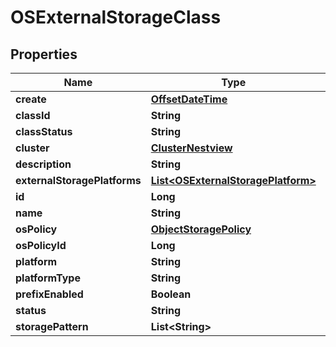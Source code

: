 # OSExternalStorageClass

## Properties
Name | Type | Description | Notes
------------ | ------------- | ------------- | -------------
**create** | [**OffsetDateTime**](OffsetDateTime.md) |  |  [optional]
**classId** | **String** |  |  [optional]
**classStatus** | **String** |  |  [optional]
**cluster** | [**ClusterNestview**](ClusterNestview.md) |  |  [optional]
**description** | **String** |  |  [optional]
**externalStoragePlatforms** | [**List&lt;OSExternalStoragePlatform&gt;**](OSExternalStoragePlatform.md) |  |  [optional]
**id** | **Long** |  |  [optional]
**name** | **String** |  |  [optional]
**osPolicy** | [**ObjectStoragePolicy**](ObjectStoragePolicy.md) |  |  [optional]
**osPolicyId** | **Long** |  |  [optional]
**platform** | **String** |  |  [optional]
**platformType** | **String** |  |  [optional]
**prefixEnabled** | **Boolean** |  |  [optional]
**status** | **String** |  |  [optional]
**storagePattern** | **List&lt;String&gt;** |  |  [optional]
